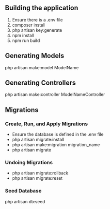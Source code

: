 ## Building the application
1. Ensure there is a .env file
2. composer install
3. php artisan key:generate
4. npm install
5. npm run build

## Generating Models
php artisan make:model ModelName

## Generating Controllers
php artisan make:controller ModelNameController

## Migrations
### Create, Run, and Apply Migrations
- Ensure the database is defined in the .env file
- php artisan migrate:install
- php artisan make:migration migration_name
- php artisan migrate

### Undoing Migrations
- php artisan migrate:rollback
- php artisan migrate:reset

### Seed Database
php artisan db:seed